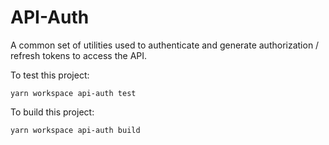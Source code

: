 # API-Auth

A common set of utilities used to authenticate and generate authorization / refresh tokens to access the API.

To test this project:

```
yarn workspace api-auth test
```

To build this project:

```
yarn workspace api-auth build
```
